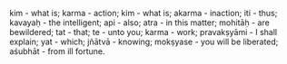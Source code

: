 kim - what is; karma - action; kim - what is; akarma - inaction; iti - thus; kavayaḥ - the intelligent; api - also; atra - in this matter; mohitāḥ - are bewildered; tat - that; te - unto you; karma - work; pravakṣyāmi - I shall explain; yat - which; jñātvā - knowing; mokṣyase - you will be liberated; aśubhāt - from ill fortune.